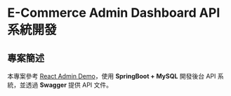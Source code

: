 # E-Commerce Admin Dashboard API 系統開發

## 專案簡述
本專案參考 [React Admin Demo](https://marmelab.com/react-admin-demo)，使用 **SpringBoot + MySQL** 開發後台 API 系統，並透過 **Swagger** 提供 API 文件。

 
